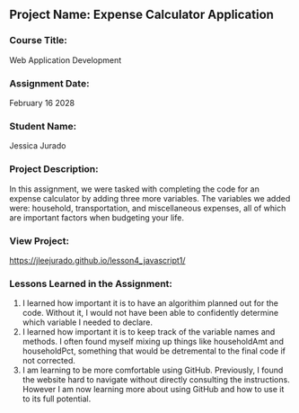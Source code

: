 ## Project Name:  Expense Calculator Application

### Course Title:
Web Application Development

### Assignment Date:  
February 16 2028

### Student Name:  
Jessica Jurado

### Project Description:
In this assignment, we were tasked with completing the code for an expense calculator by adding three more variables. The variables we added were: household, transportation, and miscellaneous expenses, all of which are important factors when budgeting your life.

### View Project:
https://jleejurado.github.io/lesson4_javascript1/

### Lessons Learned in the Assignment:
1. I learned how important it is to have an algorithim planned out for the code. Without it, I would not have been able to confidently determine which variable I needed to declare.
2. I learned how important it is to keep track of the variable names and methods. I often found myself mixing up things like householdAmt and householdPct, something that would be detremental to the final code if not corrected.
3. I am learning to be more comfortable using GitHub. Previously, I found the website hard to navigate without directly consulting the instructions. However I am now learning more about using GitHub and how to use it to its full potential.



